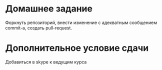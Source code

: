# Домашнее задание
Форкнуть репозиторий, внести изменение с адекватным сообщением commit-а, создать pull-request.

# Дополнительное условие сдачи
Добавиться в skype к ведущим курса
